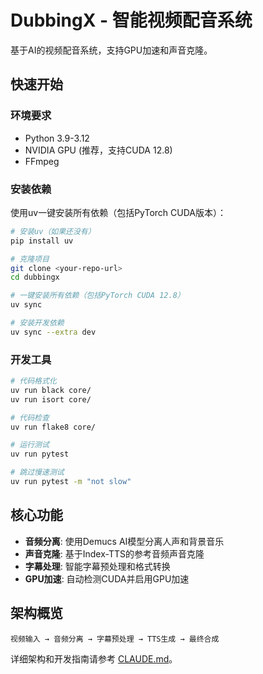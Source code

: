 # DubbingX - 智能视频配音系统

基于AI的视频配音系统，支持GPU加速和声音克隆。

## 快速开始

### 环境要求
- Python 3.9-3.12
- NVIDIA GPU (推荐，支持CUDA 12.8)
- FFmpeg

### 安装依赖

使用uv一键安装所有依赖（包括PyTorch CUDA版本）：

```bash
# 安装uv（如果还没有）
pip install uv

# 克隆项目
git clone <your-repo-url>
cd dubbingx

# 一键安装所有依赖（包括PyTorch CUDA 12.8）
uv sync

# 安装开发依赖
uv sync --extra dev
```

### 开发工具

```bash
# 代码格式化
uv run black core/
uv run isort core/

# 代码检查
uv run flake8 core/

# 运行测试
uv run pytest

# 跳过慢速测试
uv run pytest -m "not slow"
```

## 核心功能

- **音频分离**: 使用Demucs AI模型分离人声和背景音乐
- **声音克隆**: 基于Index-TTS的参考音频声音克隆
- **字幕处理**: 智能字幕预处理和格式转换
- **GPU加速**: 自动检测CUDA并启用GPU加速

## 架构概览

```
视频输入 → 音频分离 → 字幕预处理 → TTS生成 → 最终合成
```

详细架构和开发指南请参考 [CLAUDE.md](CLAUDE.md)。